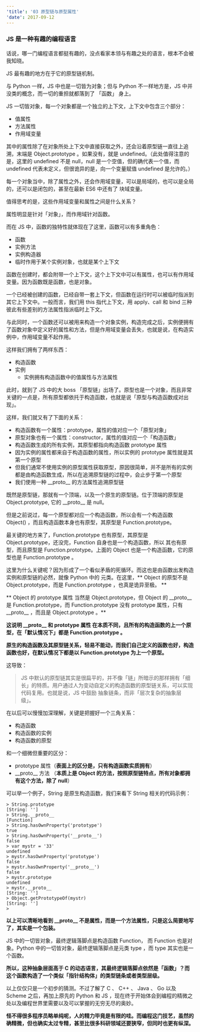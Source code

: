 ```yaml
---
'title': '03 原型链与原型属性'
'date': 2017-09-12
---
```


### JS 是一种有趣的编程语言

话说，哪一门编程语言都挺有趣的，没点看家本领与有趣之处的语言，根本不会被我知晓。

JS 最有趣的地方在于它的原型链机制。

与 Python 一样，JS 中也是一切皆为对象；但与 Python 不一样地方是，JS 中并没类的概念，而一切的重担就都落到了 「函数」 身上。

JS 一切皆对象，每一个对象都是一个独立的上下文，上下文中包含三个部分：

- 值属性
- 方法属性
- 作用域变量

其中的属性除了在对象所处上下文中直接获取之外，还会沿着原型链一直往上追溯，末端是 Object.prototype 。如果没有，就是 undefined。（此处值得注意的是，这里的 undefined 不是 null，null 是一个空值，但的确代表一个值，而 undefined 代表未定义，但很诡异的是，向一个变量赋值 undefined 是允许的。）

每一个对象当中，除了属性之外，还会作用域变量，可以是局域的，也可以是全局的，还可以是闭包的，甚至在最新 ES6 中还有了 块域变量。

值得思考的是，这些作用域变量和属性之间是什么关系？

属性明显是针对「对象」，而作用域针对函数。

而在 JS 中，函数的独特性就体现在了这里，函数可以有多重角色：

- 函数
- 实例方法
- 实例构造器
- 临时作用于某个实例对象，也就是某个上下文

函数在创建时，都会附带一个上下文，这个上下文中可以有属性，也可以有作用域变量。因为函数既是函数，也是对象。

一个已经被创建的函数，已经自带一套上下文，但函数在运行时可以被临时指派到其它上下文中。一般而言，我们用 this 指代上下文，用 apply、call 和 bind 三种彼此有些差别的方法属性指派临时上下文。

与此同时，一个函数还可以被用来构造一个对象实例，构造完成之后，实例便拥有了函数对象中定义好的属性和方法，但是作用域变量会丢失，也就是说，在构造实例中，作用域变量不起作用。

这样我们拥有了两样东西：

- 构造函数
- 实例
	- 实例拥有构造函数中的值属性与方法属性

此时，就到了 JS 中的大 boss 「原型链」出场了。原型也是一个对象，而且非常关键的一点是，所有原型都依托于构造函数，也就是说「原型与构造函数成对出现」。

这样，我们就又有了下面的关系：

- 构造函数有一个属性：prototype，属性的值对应一个「原型对象」
- 原型对象也有一个属性：constructor，属性的值对应一个「构造函数」
- 构造函数生成的所有实例，其原型都指向构造函数 prototype 属性
- 因为实例的属性都来自于构造函数的属性，所以实例的 prototype 属性就是其第一个原型
- 但我们通常不使用实例的原型属性获取原型，原因很简单，并不是所有的实例都是由构造函数生成，所以在追溯原型链的过程中，会止步于第一个原型
- 我们使用一种 \_\_proto\_\_ 的方法属性追溯原型链

既然是原型链，那就有一个顶端，以及一个原生的原型链。位于顶端的原型是 Object.prototype,  它的 \_\_proto\_\_ 是 null。

但是之前说过，每一个原型都对应一个构造函数，所以会有一个构造函数 Object() ，而且构造函数本身也有原型，其原型是 Function.prototype。

最关键的地方来了，Function.prototype 也有原型，其原型是 Object.prototype，还没完，Function 自身也是一个构造函数，所以 其也有原型，而且原型是 Function.prototype。上面的 Object 也是一个构造函数，它的原型也是 Function.prototype 。

这里为什么关键呢？因为形成了一个看似矛盾的死循环。而这也是由函数出发构造实例和原型链的必然，就像 Python 中的 元类。在这里，** Object 的原型不是Object.prototype，而是 Function.prototype ，也真是诡异至极。 **

** Object 的 prototype 属性 当然是 Object.prototype，但 Object 的 \_\_proto\_\_ 是 Function.prototype，而 Function.prototype 没有 prototype 属性，只有  \_\_proto\_\_ ，而且是  Object.prototype 。**

**这说明 \_\_proto\_\_ 和 prototype 属性 在本质不同，且所有的构造函数的上一个原型，在「默认情况下」都是 Function.prototype 。**

**原生的构造函数及其原型链关系，轻易不能动，而我们自己定义的函数也好，构造函数也好，在默认情况下都是以 Function.prototype 为上一个原型。**

这导致：

>  JS 中默认的原型链其实是很扁平的，并不像「链」所暗示的那样拥有「细长」的特质。用户通过人为变动自定义的构造函数的原型链关系，可以实现代码复用。也就是说，JS 中鼓励 抽象链条，而非「层次复杂的抽象层级」。

在以后可以慢慢加深理解，关键是把握好一个三角关系：

- 构造函数
- 构造函数的实例
- 构造函数的原型

和一个细微但重要的区分：

- prototype 属性（**表面上的区分是，只有构造函数实质拥有**）
-  \_\_proto\_\_ 方法 （**本质上是 Object 的方法，按照原型链特点，所有对象都拥有这个方法，除了 null**）

可以举一个例子，String 是原生构造函数，我们来看下 String 相关的代码示例：

	> String.prototype
	[String: '']
	> String.__proto__
	[Function]
	> String.hasOwnProperty('prototype')
	true
	> String.hasOwnProperty('__proto__')
	false
	> var mystr = '33'
	undefined
	> mystr.hasOwnProperty('prototype')
	false
	> mystr.hasOwnProperty('__proto__')
	false
	> mystr.prototype
	undefined
	> mystr.__proto__
	[String: '']
	> Object.getPrototypeOf(mystr)
	[String: '']
	>

**以上可以清晰地看到 \_\_proto\_\_  不是属性，而是一个方法属性，只是这么简要地写了，其实是一个包装。**

JS 中的一切皆对象，最终逻辑落脚点是构造函数 Function， 而 Function 也是对象。Python 中的一切皆对象，最终逻辑落脚点是元类 type ，而 type 其实也是一个函数。

**所以，这种抽象层面高于 C 的动态语言，其最终逻辑落脚点依然是「函数」？而这个函数构造了一个类似「指针结构体」的类型链条或者类型层级。**

以上仅仅只是一个初步的猜测。不过了解了 C 、 C++ 、 Java 、 Go 以及 Scheme 之后，再加上原先的 Python 和 JS ，现在终于开始体会到编程的精微之处以及编程世界里需要以及可以掌握的无穷无尽的奥妙。

**怪不得很多程序员略单纯呢，人的精力毕竟是有限的哇。而编程这门技艺，虽然的确精微，但也确实太过专精，甚至比很多科研领域还要狭窄，但同时也更有纵深。**
